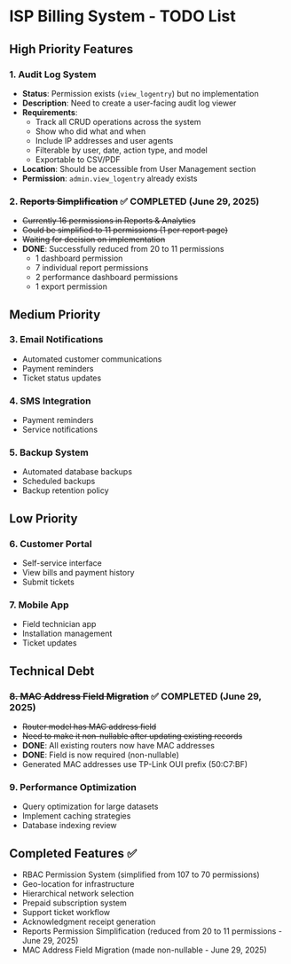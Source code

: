 # ISP Billing System - TODO List

## High Priority Features

### 1. Audit Log System
- **Status**: Permission exists (`view_logentry`) but no implementation
- **Description**: Need to create a user-facing audit log viewer
- **Requirements**:
  - Track all CRUD operations across the system
  - Show who did what and when
  - Include IP addresses and user agents
  - Filterable by user, date, action type, and model
  - Exportable to CSV/PDF
- **Location**: Should be accessible from User Management section
- **Permission**: `admin.view_logentry` already exists

### 2. ~~Reports Simplification~~ ✅ COMPLETED (June 29, 2025)
- ~~Currently 16 permissions in Reports & Analytics~~
- ~~Could be simplified to 11 permissions (1 per report page)~~
- ~~Waiting for decision on implementation~~
- **DONE**: Successfully reduced from 20 to 11 permissions
  - 1 dashboard permission
  - 7 individual report permissions
  - 2 performance dashboard permissions
  - 1 export permission

## Medium Priority

### 3. Email Notifications
- Automated customer communications
- Payment reminders
- Ticket status updates

### 4. SMS Integration
- Payment reminders
- Service notifications

### 5. Backup System
- Automated database backups
- Scheduled backups
- Backup retention policy

## Low Priority

### 6. Customer Portal
- Self-service interface
- View bills and payment history
- Submit tickets

### 7. Mobile App
- Field technician app
- Installation management
- Ticket updates

## Technical Debt

### ~~8. MAC Address Field Migration~~ ✅ COMPLETED (June 29, 2025)
- ~~Router model has MAC address field~~
- ~~Need to make it non-nullable after updating existing records~~
- **DONE**: All existing routers now have MAC addresses
- **DONE**: Field is now required (non-nullable)
- Generated MAC addresses use TP-Link OUI prefix (50:C7:BF)

### 9. Performance Optimization
- Query optimization for large datasets
- Implement caching strategies
- Database indexing review

## Completed Features ✅
- RBAC Permission System (simplified from 107 to 70 permissions)
- Geo-location for infrastructure
- Hierarchical network selection
- Prepaid subscription system
- Support ticket workflow
- Acknowledgment receipt generation
- Reports Permission Simplification (reduced from 20 to 11 permissions - June 29, 2025)
- MAC Address Field Migration (made non-nullable - June 29, 2025)
